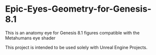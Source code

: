 # Epic-Eyes-Geometry-for-Genesis-8.1

This is an anatomy eye for Genesis 8.1 figures compatible with the Metahumans eye shader

This project is intended to be used solely with Unreal Engine Projects. 
